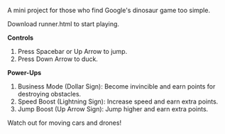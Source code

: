 A mini project for those who find Google's dinosaur game too simple.  

Download runner.html to start playing.

**Controls**
1. Press Spacebar or Up Arrow to jump.
2. Press Down Arrow to duck.


**Power-Ups**
1. Business Mode (Dollar Sign): Become invincible and earn points for destroying obstacles.
2. Speed Boost (Lightning Sign): Increase speed and earn extra points.
3. Jump Boost (Up Arrow Sign): Jump higher and earn extra points.

Watch out for moving cars and drones!
